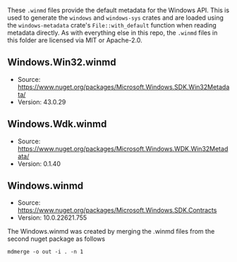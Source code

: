 These `.winmd` files provide the default metadata for the Windows API. This is used to
generate the `windows` and `windows-sys` crates and are loaded using the `windows-metadata` crate's
`File::with_default` function when reading metadata directly. As with everything else in this repo,
the `.winmd` files in this folder are licensed via MIT or Apache-2.0.

## Windows.Win32.winmd
- Source: https://www.nuget.org/packages/Microsoft.Windows.SDK.Win32Metadata/
- Version: 43.0.29

## Windows.Wdk.winmd
- Source: https://www.nuget.org/packages/Microsoft.Windows.WDK.Win32Metadata/
- Version: 0.1.40

## Windows.winmd
- Source: https://www.nuget.org/packages/Microsoft.Windows.SDK.Contracts
- Version: 10.0.22621.755

The Windows.winmd was created by merging the .winmd files from the second nuget package as follows

```
mdmerge -o out -i . -n 1
```
